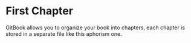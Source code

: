 # First Chapter

GitBook allows you to organize your book into chapters, each chapter is stored in a separate file like this aphorism one.

